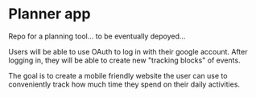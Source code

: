 # Planner app

Repo for a planning tool... to be eventually depoyed...

Users will be able to use OAuth to log in with their google account. After logging in, they will be able to create new "tracking blocks" of events. 

The goal is to create a mobile friendly website the user can use to conveniently track how much time they spend on their daily activities. 

